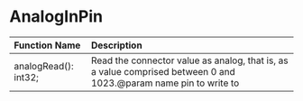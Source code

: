 # AnalogInPin

|Function Name| Description|
|:---|:---|
|analogRead(): int32; |Read the connector value as analog, that is, as a value comprised between 0 and 1023.@param name pin to write to|
